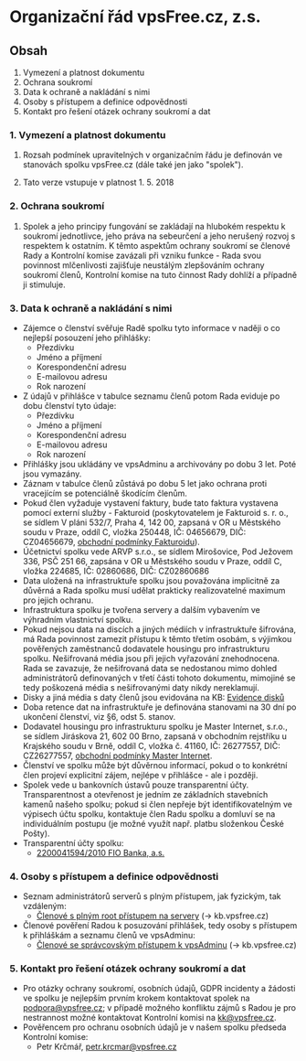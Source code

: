 # Organizační řád vpsFree.cz, z.s.


## Obsah


1. Vymezení a platnost dokumentu
2. Ochrana soukromí
3. Data k ochraně a nakládání s nimi
4. Osoby s přístupem a definice odpovědnosti
5. Kontakt pro řešení otázek ochrany soukromí a dat


### 1. Vymezení a platnost dokumentu

1. Rozsah podmínek upravitelných v organizačním řádu je definován ve stanovách spolku
vpsFree.cz (dále také jen jako "spolek").

2. Tato verze vstupuje v platnost 1. 5. 2018

### 2. Ochrana soukromí

1. Spolek a jeho principy fungování se zakládají na hlubokém respektu k soukromí
jednotlivce, jeho práva na sebeurčení a jeho nerušený rozvoj s respektem k ostatním.
K těmto aspektům ochrany soukromí se členové Rady a Kontrolní komise zavázali
při vzniku funkce - Rada svou povinnost mlčenlivosti zajišťuje neustálým zlepšováním
ochrany soukromí členů, Kontrolní komise na tuto činnost Rady dohlíží a
případně ji stimuluje.

### 3. Data k ochraně a nakládání s nimi
 - Zájemce o členství svěřuje Radě spolku tyto informace v naději o co nejlepší
   posouzení jeho přihlášky:
   - Přezdívku
   - Jméno a příjmení
   - Korespondenční adresu
   - E-mailovou adresu
   - Rok narození
 - Z údajů v přihlášce v tabulce seznamu členů potom Rada eviduje po dobu
   členství tyto údaje:
   - Přezdívku
   - Jméno a příjmení
   - Korespondenční adresu
   - E-mailovou adresu
   - Rok narození
 - Přihlášky jsou ukládány ve vpsAdminu a archivovány po dobu 3 let. Poté jsou
   vymazány.
 - Záznam v tabulce členů zůstává po dobu 5 let jako ochrana proti vracejícím se
   potenciálně škodícím členům.
 - Pokud člen vyžaduje vystavení faktury, bude tato faktura vystavena pomocí
   externí služby - Fakturoid (poskytovatelem je Fakturoid s. r. o., se sídlem
   V pláni 532/7, Praha 4, 142 00, zapsaná v OR u Městského soudu v Praze, oddíl C,
   vložka 250448, IČ: 04656679, DIČ: CZ04656679, [obchodní podmínky Fakturoidu](https://www.fakturoid.cz/obchodni-podminky)).
 - Účetnictví spolku vede ARVP s.r.o., se sídlem Mirošovice, Pod Ježovem 336, PSČ 251 66, zapsána v OR u Městského soudu v Praze, oddíl C, vložka 224685, IČ: 02860686, DIČ: CZ02860686
 - Data uložená na infrastruktuře spolku jsou považována implicitně za důvěrná a
   Rada spolku musí udělat prakticky realizovatelné maximum pro jejich ochranu.
 - Infrastruktura spolku je tvořena servery a dalším vybavením ve výhradním
   vlastnictví spolku.
 - Pokud nejsou data na discích a jiných médiích v infrastruktuře šifrována, má
   Rada povinnost zamezit přístupu k těmto třetím osobám, s výjimkou pověřených
zaměstnanců dodavatele housingu pro infrastrukturu spolku. Nešifrovaná média
jsou při jejich vyřazování znehodnocena. Rada se zavazuje, že nešifrovaná data se
nedostanou mimo dohled administrátorů definovaných v třetí části tohoto dokumentu,
mimojiné se tedy poškozená média s nešifrovanými daty nikdy nereklamují.
 - Disky a jiná média s daty členů jsou evidována na KB: [Evidence disků](https://kb.vpsfree.cz/informace/evidencedisku)
 - Doba retence dat na infrastruktuře je definována stanovami na 30 dní po
   ukončení členství, viz §6, odst 5. stanov.
 - Dodavatel housingu pro infrastrukturu spolku je Master Internet, s.r.o., se sídlem Jiráskova 21, 602 00 Brno, zapsaná v obchodním rejstříku u Krajského soudu v Brně, oddíl C, vložka č. 41160, IČ: 26277557, DIČ: CZ26277557, [obchodní podmínky Master Internet](https://www.master.cz/vseobecne-podminky-2018/).
 - Členství ve spolku může být důvěrnou informací, pokud o to konkrétní člen
   projeví explicitní zájem, nejlépe v přihlášce - ale i později.
 - Spolek vede u bankovních ústavů pouze transparentní účty. Transparentnost a
   otevřenost je jedním ze základních stavebních kamenů našeho spolku; pokud si
člen nepřeje být identifikovatelným ve výpisech účtu spolku, kontaktuje člen
Radu spolku a domluví se na individuálním postupu (je možné využít např. platbu
složenkou České Pošty).
 - Transparentní účty spolku:
   - [2200041594/2010 FIO Banka, a.s.](https://www.fio.cz/ib2/transparent?a=2200041594)

### 4. Osoby s přístupem a definice odpovědnosti
 - Seznam administrátorů serverů s plným přístupem, jak fyzickým, tak vzdáleným:
   - [Členové s plným root přístupem na servery](https://kb.vpsfree.cz/informace/admini#clenove_s_plnym_root_pristupem_na_servery) (-> kb.vpsfree.cz)
 - Členové pověření Radou k posuzování přihlášek, tedy osoby s přístupem k
   přihláškám a seznamu členů ve vpsAdminu:
   - [Členové se správcovským přístupem k vpsAdminu](https://kb.vpsfree.cz/informace/admini#clenove_se_spravcovskym_pristupem_k_vpsadminu) (-> kb.vpsfree.cz)

### 5. Kontakt pro řešení otázek ochrany soukromí a dat
 - Pro otázky ochrany soukromí, osobních údajů, GDPR incidenty a žádosti ve spolku je nejlepším prvním 
krokem kontaktovat spolek na podpora@vpsfree.cz; v případě možného
konfliktu zájmů s Radou je pro nestrannost možné kontaktovat Kontrolní komisi na
kk@vpsfree.cz.
 - Pověřencem pro ochranu osobních údajů je v našem spolku předseda Kontrolní
   komise:
   - Petr Krčmář, petr.krcmar@vpsfree.cz
